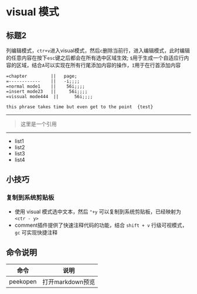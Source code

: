 # visual 模式
## 标题2
列编辑模式，`ctr+v`进入visual模式，然后`c`删除当前行，进入编辑模式，此时编辑的任意内容在按下`esc`键之后都会在所有选中区域生效;
`$`用于生成一个自适应行内容的区域，结合`A`可以实现在所有行尾添加内容的操作，`I`用于在行首添加内容
```
=chapter         ||   page;
=------------    ||   -i;;;;
=normal mode1    ||    56i;;;;
=insert mode23   ||     56i;;;;
=vissual mode444  ||      56i;;;;
```

```
this phrase takes time but even get to the point  {test}
```
---
> 这里是一个引用
---
- list1
- list2
- list3
- list4

## 小技巧
### 复制到系统剪贴板
- 使用 visual 模式选中文本，然后 `"+y` 可以复制到系统剪贴板，已经映射为 `<ctr - y>`
- comment插件提供了快速注释代码的功能，结合 `shift + v` 行级可视模式， `gc` 可实现快捷注释 

## 命令说明
命令 | 说明 
--- | ----
peekopen | 打开markdown预览 

